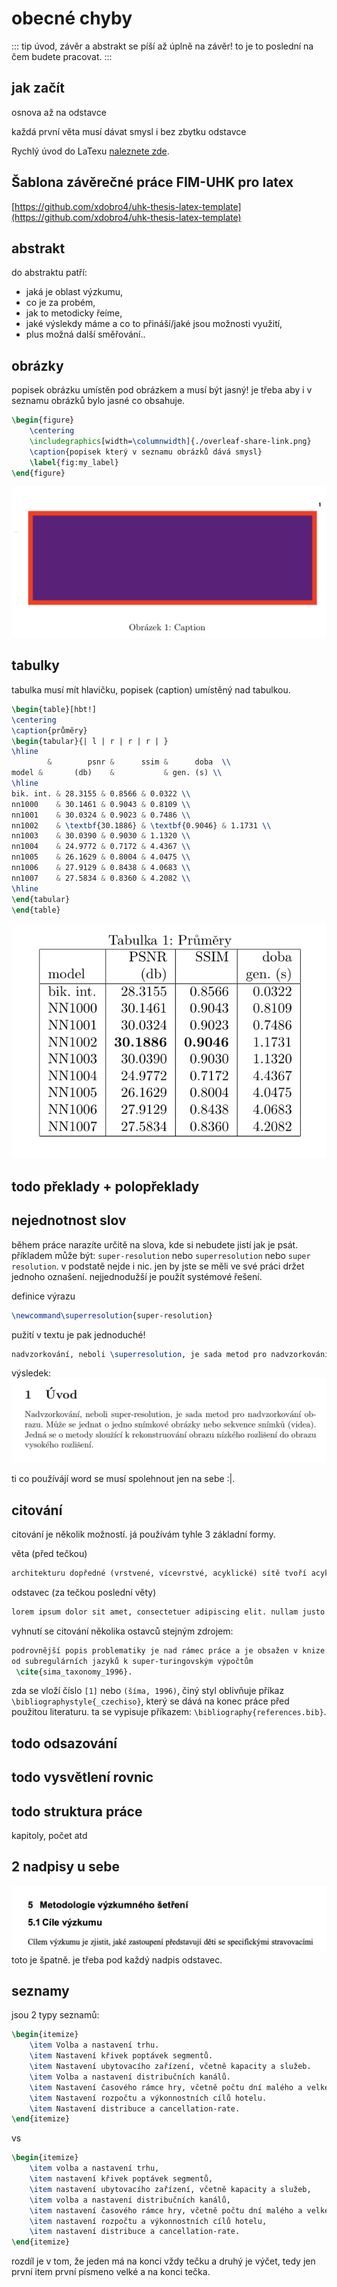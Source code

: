 # obecné chyby

::: tip
úvod, závěr a abstrakt se píší až úplně na závěr! to je to poslední na čem budete pracovat.
:::

## jak začít
osnova až na odstavce

každá první věta musí dávat smysl i bez zbytku odstavce

Rychlý úvod do LaTexu [naleznete zde](/a-quick-guide-to-latex.pdf).

## Šablona závěrečné práce FIM-UHK pro latex

[https://github.com/xdobro4/uhk-thesis-latex-template](https://github.com/xdobro4/uhk-thesis-latex-template)

## abstrakt
do abstraktu patří:
- jaká je oblast výzkumu, 
- co je za probém,
- jak to metodicky řeíme, 
- jaké výslekdy máme a co to přináší/jaké jsou možnosti využití,
- plus možná další směřování..

## obrázky

popisek obrázku umístěn pod obrázkem a musí být jasný! je třeba aby i v seznamu obrázků bylo jasné co obsahuje.

```latex
\begin{figure}
    \centering
    \includegraphics[width=\columnwidth]{./overleaf-share-link.png}
    \caption{popisek který v seznamu obrázků dává smysl}
    \label{fig:my_label}
\end{figure}
```

![search.png](../img/caption.png)

## tabulky

tabulka musí mít hlavičku, popisek (caption) umístěný nad tabulkou.

```latex
\begin{table}[hbt!]  
\centering
\caption{průměry}
\begin{tabular}{| l | r | r | r | }
\hline
        &        psnr &      ssim &      doba  \\
model &       (db)    &           & gen. (s) \\
\hline
bik. int. & 28.3155 & 0.8566 & 0.0322 \\
nn1000    & 30.1461 & 0.9043 & 0.8109 \\
nn1001    & 30.0324 & 0.9023 & 0.7486 \\
nn1002    & \textbf{30.1886} & \textbf{0.9046} & 1.1731 \\
nn1003    & 30.0390 & 0.9030 & 1.1320 \\
nn1004    & 24.9772 & 0.7172 & 4.4367 \\
nn1005    & 26.1629 & 0.8004 & 4.0475 \\
nn1006    & 27.9129 & 0.8438 & 4.0683 \\
nn1007    & 27.5834 & 0.8360 & 4.2082 \\
\hline
\end{tabular}
\end{table}
```

![search.png](../img/table.png)


## todo překlady + polopřeklady

## nejednotnost slov

během práce narazíte určitě na slova, kde si nebudete jistí jak je psát. příkladem může být: `super-resolution` nebo `superresolution` nebo `super resolution`. v podstatě nejde i nic. jen by jste se měli ve své práci držet jednoho oznašení. nejjednodužší je použít systémové řešení.

definice výrazu
```latex
\newcommand\superresolution{super-resolution}
```

pužití v textu je pak jednoduché!
```latex
nadvzorkování, neboli \superresolution, je sada metod pro nadvzorkování obrazu. může se jednat o jedno snímkové obrázky nebo sekvence snímků (videa). jedná se o metody sloužící k rekonstruování obrazu nízkého rozlišení do obrazu vysokého rozlišení. 
```

výsledek:
![search.png](../img/superresolution.png)

ti co používájí word se musí spolehnout jen na sebe :|.

## citování

citování je několik možností. já používám tyhle 3 základní formy.

věta (před tečkou)
```latex
architekturu dopředné (vrstvené, vícevrstvé, acyklické) sítě tvoří acyklický graf \cite{zdroj}.
```

odstavec (za tečkou poslední věty)
```latex
lorem ipsum dolor sit amet, consectetuer adipiscing elit. nullam justo enim, consectetuer nec, ullamcorper ac, vestibulum in, elit. praesent vitae arcu tempor neque lacinia pretium. nunc dapibus tortor vel mi dapibus sollicitudin. duis sapien nunc, commodo et, interdum suscipit, sollicitudin et, dolor. vivamus luctus egestas leo. aliquam in lorem sit amet leo accumsan lacinia. integer imperdiet lectus quis justo. donec ipsum massa, ullamcorper in, auctor et, scelerisque sed, est. nam quis nulla. nam sed tellus id magna elementum tincidunt. duis pulvinar. nullam lectus justo, vulputate eget mollis sed, tempor sed magna. ut enim ad minima veniam, quis nostrum exercitationem ullam corporis suscipit laboriosam, nisi ut aliquid ex ea commodi consequatur? sed convallis magna eu sem. mauris elementum mauris vitae tortor. suspendisse nisl. aliquam erat volutpat. \cite{zdroj}
```

vyhnutí se citování několika ostavců stejným zdrojem:
```latex
podrovnější popis problematiky je nad rámec práce a je obsažen v knize taxonomie výpočetních modelů neuronových sítí:
od subregulárních jazyků k super-turingovským výpočtům
 \cite{sima_taxonomy_1996}.
```

zda se vloží číslo `[1]` nebo `(šíma, 1996)`, činý styl oblivňuje příkaz `\bibliographystyle{_czechiso}`, který se dává na konec práce před použitou literaturu. ta se vypisuje příkazem: `\bibliography{references.bib}`.


## todo odsazování

## todo vysvětlení rovnic

## todo struktura práce
kapitoly, počet atd

## 2 nadpisy u sebe
![search.png](../img/nadpisy.png)
toto je špatně. je třeba pod každý nadpis odstavec. 

## seznamy
jsou 2 typy seznamů:

```latex
\begin{itemize}
    \item Volba a nastavení trhu.
    \item Nastavení křivek poptávek segmentů.
    \item Nastavení ubytovacího zařízení, včetně kapacity a služeb.
    \item Volba a nastavení distribučních kanálů.
    \item Nastavení časového rámce hry, včetně počtu dní malého a velkého cyklu.
    \item Nastavení rozpočtu a výkonnostních cílů hotelu.
    \item Nastavení distribuce a cancellation-rate.
\end{itemize}
```

vs

```latex
\begin{itemize}
    \item volba a nastavení trhu,
    \item nastavení křivek poptávek segmentů,
    \item nastavení ubytovacího zařízení, včetně kapacity a služeb,
    \item volba a nastavení distribučních kanálů,
    \item nastavení časového rámce hry, včetně počtu dní malého a velkého cyklu,
    \item nastavení rozpočtu a výkonnostních cílů hotelu,
    \item nastavení distribuce a cancellation-rate.
\end{itemize}
```

rozdíl je v tom, že jeden má na konci vždy tečku a druhý je výčet, tedy jen první item první písmeno velké a na konci tečka.





